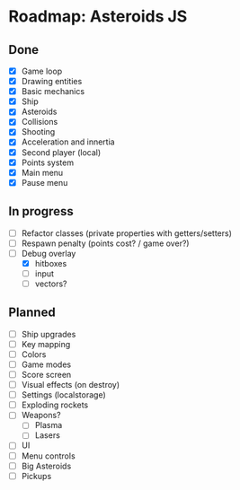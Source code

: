 # Roadmap: Asteroids JS

## Done

- [x] Game loop
- [x] Drawing entities
- [x] Basic mechanics
- [x] Ship
- [x] Asteroids
- [x] Collisions
- [x] Shooting
- [x] Acceleration and innertia
- [x] Second player (local)
- [x] Points system
- [x] Main menu
- [x] Pause menu

## In progress

- [ ] Refactor classes (private properties with getters/setters)
- [ ] Respawn penalty (points cost? / game over?)
- [ ] Debug overlay
  - [x] hitboxes
  - [ ] input
  - [ ] vectors?

## Planned

- [ ] Ship upgrades
- [ ] Key mapping
- [ ] Colors
- [ ] Game modes
- [ ] Score screen
- [ ] Visual effects (on destroy)
- [ ] Settings (localstorage)
- [ ] Exploding rockets
- [ ] Weapons?
  - [ ] Plasma
  - [ ] Lasers
- [ ] UI
- [ ] Menu controls
- [ ] Big Asteroids
- [ ] Pickups
